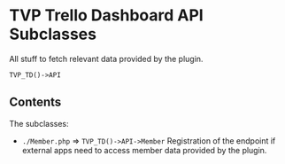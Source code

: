 # TVP Trello Dashboard API Subclasses

All stuff to fetch relevant data provided by the plugin.

`TVP_TD()->API`

## Contents

The subclasses:
* `./Member.php` => `TVP_TD()->API->Member` Registration of the endpoint if external apps need to access member data provided by the plugin.
